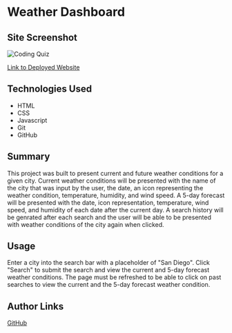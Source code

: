 # Weather Dashboard

## Site Screenshot
![Coding Quiz](./assets/images/weather-dashboard.gif)

[Link to Deployed Website](https://ncguan.github.io/weather-dashboard/)

## Technologies Used
- HTML
- CSS
- Javascript
- Git
- GitHub

## Summary
This project was built to present current and future weather conditions for a given city. Current weather conditions will be presented with the name of the city that was input by the user, the date, an icon representing the weather condition, temperature, humidity, and wind speed. A 5-day forecast will be presented with the date, icon representation, temperature, wind speed, and humidity of each date after the current day. A search history will be genrated after each search and the user will be able to be presented with weather conditions of the city again when clicked.

## Usage
Enter a city into the search bar with a placeholder of "San Diego". Click "Search" to submit the search and view the current and 5-day forecast weather conditions. The page must be refreshed to be able to click on past searches to view the current and the 5-day forecast weather condition.

## Author Links
[GitHub](https://github.com/ncguan)